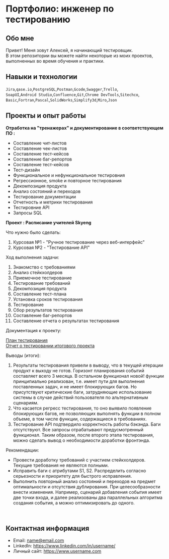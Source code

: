 # Портфолио: инженер по тестированию

## **Обо мне**

Привет! Меня зовут Алексей, я начинающий тестировщик. <br>
В этом репозитории вы можете найти некоторые из моих проектов, выполненных во время обучения и практики.
<br>

## Навыки и технологии
``Jira``,``qase.io``,``PostgreSQL``,``Postman``,``Gcode``,``Swagger``,``Trello``, <br>
``SoapUI``,``Android Studio``,``Confluence``,``Git``,``Chrome DevTools``,``Sitechco``, <br>
``Basic``,``Fortran``,``Pascal``,``SolidWorks``,``Simplify3d``,``Miro``,``Json``




## Проекты и опыт работы

**Отработка на "тренажерах" и документирование в соответствующем ПО :**

<ul>
  <li>Составление чит-листов</li>
  <li>Составление чек-листов</li>
  <li>Составление тест-кейсов</li>
  <li>Составление баг-репортов</li>
  <li>Составление тест-кейсов</li>
  <li>Тест-дизайн</li>
  <li>Функциональное и нефункциональное тестировния</li>
  <li>Регрессионное, smoke и повторное тестирования</li>
  <li>Декомпозиция продукта</li>
  <li>Анализ состояний и переходов</li>
  <li>Тестирование документации</li>
  <li>Отчетность и метрики тестирования</li>
  <li>Тестировние API</li>
  <li>Запросы SQL</li>
</ul>

**Проект  : Расписание учителей Skyeng**
<p>Что нужно было сделать:<p>
<ol>
  <li>Курсовая №1 - "Ручное тестирование через веб-интерфейс"</li>
  <li>Курсовая №2 - "Тестирование API"</li>
</ol>

<p>Ход выполнения задачи:<p>

<ol>
  <li>Знакомство с требованиями</li>
  <li>Анализ стейкхолдеров</li>
  <li>Приемочное тестирование</li>
  <li>Тестирование требований</li>
  <li>Декомпозиция продукта</li>
  <li>Составление тест-плана</li>
  <li>Установка сроков тестирования</li>
  <li>Тестирование</li>
  <li>Сбор результатов тестирования</li>
  <li>Составление баг-репортов</li>
  <li>Составление отчета о результатах тестирования</li>
</ol>

Документация к проекту: <br>

  [План тестирования](https://drive.google.com/file/d/17EYXuZvPMxStDbkMddy095Zr1qDJDScS/view?usp=sharing) <br>
  [Отчет о тестировании итогового проекта](https://drive.google.com/file/d/17NTY1XNqi0nLLOnHGeIjfHbYmMhZUO2d/view?usp=sharing)

 
 <p>Выводы (итоги):<p>
   
<ol>
  <li>Результаты тестирования привели в выводу, что в текущей итерации продукт к выходу не готов. Горизонт планирования 
событий составляет всего 3 месяца. В остальном функционал новой! функции принципиально реализован, т.е. имеет пути 
для выполнения поставленных задач, и не имеет блокирующих багов. Но присутствуют критические баги, затрудняющие 
использование системы в случае действий пользователя по альтернативным сценариям. </li>
  <li>Что касается регресс тестирования, то оно выявило появление блокирующих багов, не позволяющих выполнять функции в 
полном объеме, в том числе функции, содержащиеся в требованиях.</li>
  <li>Тестирование API подтвердило корректность работы бэкэнда. Баги отсутствуют. Все запросы отрабатывают 
предусмотренный функционал.  
Таким образом, после второго этапа тестирования, можно сделать вывод о необходимости доработки фронтэнда.</li>
</ol>

<p>Рекомендации:<p>

<ul>
  <li>Провести доработку требований с участием стейкхолдеров. Текущие требования не являются полными.</li>
  <li>Исправить баги c атрибутами S1, S2. Распределить согласно серьезности и приоритету для быстрого исправления.</li>
  <li>Выполнить повторный анализ состояний и переходов на предмет оптимальности и отсутствия дублирования. При 
целесообразности внести изменения. Например, сценарий добавления события имеет две точки входа, и далее 
реализованы два параллельных алгоритма создания события, а можно оптимизировать до одного.</li>
</ul>
  
<br> 


## Контактная информация
- Email: name@email.com
- LinkedIn: https://www.linkedin.com/in/username/
- Личный сайт: https://www.username.com
